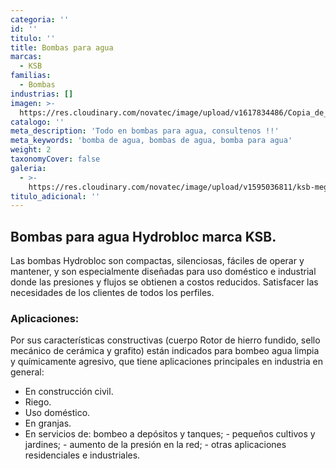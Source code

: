 ```yaml
---
categoria: ''
id: ''
titulo: ''
title: Bombas para agua
marcas:
  - KSB
familias:
  - Bombas
industrias: []
imagen: >-
  https://res.cloudinary.com/novatec/image/upload/v1617834486/Copia_de_Dise%C3%B1o_sin_t%C3%ADtulo_-_2021-04-07T162750.570_zdxsua.png
catalogo: ''
meta_description: 'Todo en bombas para agua, consultenos !!'
meta_keywords: 'bomba de agua, bombas de agua, bomba para agua'
weight: 2
taxonomyCover: false
galeria:
  - >-
    https://res.cloudinary.com/novatec/image/upload/v1595036811/ksb-megabloc-gigapixel-scale-4_00x_houpuj.jpg
titulo_adicional: ''
---
```


## Bombas para agua Hydrobloc marca KSB.

Las bombas Hydrobloc son compactas, silenciosas, fáciles de operar y mantener, y son especialmente diseñadas para uso doméstico e industrial donde las presiones y flujos se obtienen a costos reducidos. Satisfacer las necesidades de los clientes de todos los perfiles.

### **Aplicaciones:**

Por sus características constructivas (cuerpo Rotor de hierro fundido, sello mecánico de cerámica y grafito) están indicados para bombeo agua limpia y químicamente agresivo, que tiene aplicaciones principales en industria en general:

* En construcción civil.
* Riego.
* Uso doméstico.
* En granjas.
* En servicios de: bombeo a depósitos y tanques; - pequeños cultivos y jardines; - aumento de la presión en la red; - otras aplicaciones residenciales e industriales.
